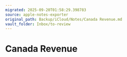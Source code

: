```yaml
---
migrated: 2025-09-20T01:58:29.398783
source: apple-notes-exporter
original_path: Backup/iCloud/Notes/Canada Revenue.md
vault_folder: Inbox/to-review
---
```

# Canada Revenue



